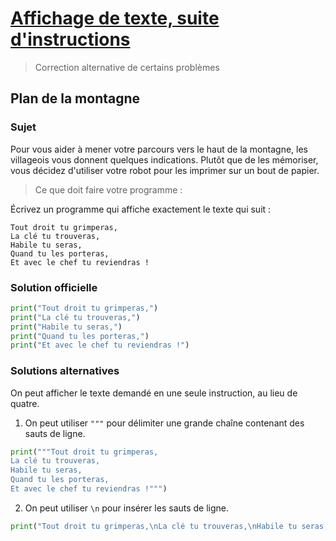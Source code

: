 # [Affichage de texte, suite d'instructions](http://www.france-ioi.org/algo/chapter.php?idChapter=642)
> Correction alternative de certains problèmes

## Plan de la montagne

### Sujet

Pour vous aider à mener votre parcours vers le haut de la montagne, les villageois vous donnent quelques indications. Plutôt que de les mémoriser, vous décidez d'utiliser votre robot pour les imprimer sur un bout de papier.

> Ce que doit faire votre programme :

Écrivez un programme qui affiche exactement le texte qui suit :

    Tout droit tu grimperas,
    La clé tu trouveras,
    Habile tu seras,
    Quand tu les porteras,
    Et avec le chef tu reviendras !



### Solution officielle

```python
print("Tout droit tu grimperas,")
print("La clé tu trouveras,")
print("Habile tu seras,")
print("Quand tu les porteras,")
print("Et avec le chef tu reviendras !")
```

### Solutions alternatives

On peut afficher le texte demandé en une seule instruction, au lieu de quatre.

1. On peut utiliser `"""` pour délimiter une grande chaîne contenant des sauts de ligne.

```python
print("""Tout droit tu grimperas,
La clé tu trouveras,
Habile tu seras,
Quand tu les porteras,
Et avec le chef tu reviendras !""")
```

2. On peut utiliser `\n` pour insérer les sauts de ligne.

```python
print("Tout droit tu grimperas,\nLa clé tu trouveras,\nHabile tu seras,\nQuand tu les porteras,\nEt avec le chef tu reviendras !")
```

